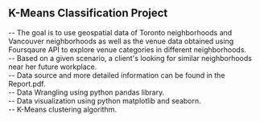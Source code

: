 ## K-Means Classification Project


-- The goal is to use geospatial data of Toronto neighborhoods and Vancouver neighborhoods as well as the venue data obtained using Foursqaure API to explore venue categories in different neighborhoods. <br/>
-- Based on a given scenario, a client's looking for similar neighborhoods near her future workplace. <br/>
-- Data source and more detailed information can be found in the Report.pdf. <br/>
-- Data Wrangling using python pandas library. <br/>
-- Data visualization using python matplotlib and seaborn. <br/>
-- K-Means clustering algorithm.
